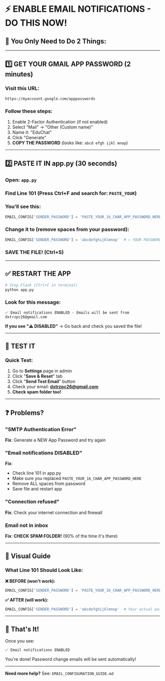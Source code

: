 # ⚡ ENABLE EMAIL NOTIFICATIONS - DO THIS NOW!

## 🎯 You Only Need to Do 2 Things:

---

## 1️⃣ GET YOUR GMAIL APP PASSWORD (2 minutes)

### Visit this URL:
```
https://myaccount.google.com/apppasswords
```

### Follow these steps:
1. Enable 2-Factor Authentication (if not enabled)
2. Select "Mail" → "Other (Custom name)"
3. Name it: "EduChat"
4. Click "Generate"
5. **COPY THE PASSWORD** (looks like: `abcd efgh ijkl mnop`)

---

## 2️⃣ PASTE IT IN app.py (30 seconds)

### Open: `app.py`

### Find Line 101 (Press Ctrl+F and search for: `PASTE_YOUR`)

### You'll see this:
```python
EMAIL_CONFIG['SENDER_PASSWORD'] = 'PASTE_YOUR_16_CHAR_APP_PASSWORD_HERE'
```

### Change it to (remove spaces from your password):
```python
EMAIL_CONFIG['SENDER_PASSWORD'] = 'abcdefghijklmnop'  # ← YOUR PASSWORD HERE (no spaces!)
```

### SAVE THE FILE! (Ctrl+S)

---

## ✅ RESTART THE APP

```bash
# Stop Flask (Ctrl+C in terminal)
python app.py
```

### Look for this message:
```
✅ Email notifications ENABLED - Emails will be sent from dxtrzpc26@gmail.com
```

**If you see "⚠️ DISABLED"** → Go back and check you saved the file!

---

## 🧪 TEST IT

### Quick Test:
1. Go to **Settings** page in admin
2. Click "**Save & Reset**" tab
3. Click "**Send Test Email**" button
4. Check your email: **dxtrzpc26@gmail.com**
5. **Check spam folder too!**

---

## ❓ Problems?

### "SMTP Authentication Error"
**Fix**: Generate a NEW App Password and try again

### "Email notifications DISABLED"
**Fix**: 
- Check line 101 in app.py
- Make sure you replaced `PASTE_YOUR_16_CHAR_APP_PASSWORD_HERE`
- Remove ALL spaces from password
- Save file and restart app

### "Connection refused"
**Fix**: Check your internet connection and firewall

### Email not in inbox
**Fix**: **CHECK SPAM FOLDER!** (90% of the time it's there)

---

## 📸 Visual Guide

### What Line 101 Should Look Like:

**❌ BEFORE (won't work):**
```python
EMAIL_CONFIG['SENDER_PASSWORD'] = 'PASTE_YOUR_16_CHAR_APP_PASSWORD_HERE'
```

**✅ AFTER (will work):**
```python
EMAIL_CONFIG['SENDER_PASSWORD'] = 'abcdefghijklmnop'  # Your actual password
```

---

## 🎉 That's It!

Once you see:
```
✅ Email notifications ENABLED
```

You're done! Password change emails will be sent automatically!

---

**Need more help?** See: `EMAIL_CONFIGURATION_GUIDE.md`

